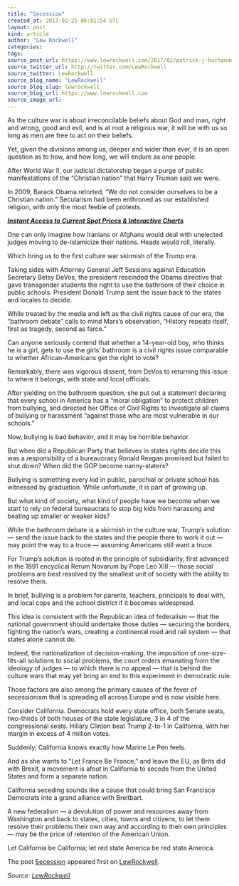 ```yaml
---
title: "Secession"
created_at: 2017-02-25 06:01:54 UTC
layout: post
kind: article
author: "Lew Rockwell"
categories: 
tags: 
source_post_url: https://www.lewrockwell.com/2017/02/patrick-j-buchanan/secession-4/
source_twitter_url: http://twitter.com/LewRockwell
source_twitter: LewRockwell
source_blog_name: "LewRockwell"
source_blog_slug: lewrockwell
source_blog_url: https://www.lewrockwell.com
source_image_url: 
---
```

<p>As the culture war is about irreconcilable beliefs about God and man, right and wrong, good and evil, and is at root a religious war, it will be with us so long as men are free to act on their beliefs.</p>
<p>Yet, given the divisions among us, deeper and wider than ever, it is an open question as to how, and how long, we will endure as one people.</p>
<p>After World War II, our judicial dictatorship began a purge of public manifestations of the &#8220;Christian nation&#8221; that Harry Truman said we were.</p>
<p>In 2009, Barack Obama retorted, &#8220;We do not consider ourselves to be a Christian nation.&#8221; Secularism had been enthroned as our established religion, with only the most feeble of protests.</p>
<p><em><strong><a href="http://www.cmi-gold-silver.com/gold-silver-daily-spot-prices/?utm_source=LRC&amp;utm_medium=textad&amp;utm_campaign=spotprices">Instant Access to Current Spot Prices &amp; Interactive Charts</a></strong></em></p>
<p>One can only imagine how Iranians or Afghans would deal with unelected judges moving to de-Islamicize their nations. Heads would roll, literally.</p>
<p>Which bring us to the first culture war skirmish of the Trump era.</p>
<p>Taking sides with Attorney General Jeff Sessions against Education Secretary Betsy DeVos, the president rescinded the Obama directive that gave transgender students the right to use the bathroom of their choice in public schools. President Donald Trump sent the issue back to the states and locales to decide.</p>
<p>While treated by the media and left as the civil rights cause of our era, the &#8220;bathroom debate&#8221; calls to mind Marx&#8217;s observation, &#8220;History repeats itself, first as tragedy, second as farce.&#8221;</p>
<p>Can anyone seriously contend that whether a 14-year-old boy, who thinks he is a girl, gets to use the girls&#8217; bathroom is a civil rights issue comparable to whether African-Americans get the right to vote?</p>
<p>Remarkably, there was vigorous dissent, from DeVos to returning this issue to where it belongs, with state and local officials.</p>
<p>After yielding on the bathroom question, she put out a statement declaring that every school in America has a &#8220;moral obligation&#8221; to protect children from bullying, and directed her Office of Civil Rights to investigate all claims of bullying or harassment &#8220;against those who are most vulnerable in our schools.&#8221;</p>
<p>Now, bullying is bad behavior, and it may be horrible behavior.</p>
<p><span class="column--highlighted-text">But when did a Republican Party that believes in states rights decide this was a responsibility of a bureaucracy Ronald Reagan promised but failed to shut down?</span> When did the GOP become nanny-staters?</p>
<p>Bullying is something every kid in public, parochial or private school has witnessed by graduation. While unfortunate, it is part of growing up.</p>
<p>But what kind of society, what kind of people have we become when we start to rely on federal bureaucrats to stop big kids from harassing and beating up smaller or weaker kids?</p>
<p>While the bathroom debate is a skirmish in the culture war, Trump&#8217;s solution — send the issue back to the states and the people there to work it out — may point the way to a truce — assuming Americans still want a truce.</p>
<p>For Trump&#8217;s solution is rooted in the principle of subsidiarity, first advanced in the 1891 encyclical Rerum Novarum by Pope Leo XIII — those social problems are best resolved by the smallest unit of society with the ability to resolve them.</p>
<p>In brief, bullying is a problem for parents, teachers, principals to deal with, and local cops and the school district if it becomes widespread.</p>
<p>This idea is consistent with the Republican idea of federalism — that the national government should undertake those duties — securing the borders, fighting the nation&#8217;s wars, creating a continental road and rail system — that states alone cannot do.</p>
<p>Indeed, the nationalization of decision-making, the imposition of one-size-fits-all solutions to social problems, the court orders emanating from the ideology of judges — to which there is no appeal — that is behind the culture wars that may yet bring an end to this experiment in democratic rule.</p>
<p>Those factors are also among the primary causes of the fever of secessionism that is spreading all across Europe and is now visible here.</p>
<p>Consider California. Democrats hold every state office, both Senate seats, two-thirds of both houses of the state legislature, 3 in 4 of the congressional seats. Hillary Clinton beat Trump 2-to-1 in California, with her margin in excess of 4 million votes.</p>
<p><img class=" alignleft" src="http://www.lewrockwell.com/wp-content/uploads/articles/pat-buchanan/2012/07/8d3be0be9f4cbc647674dba8ddac374f.jpg" alt="" />Suddenly, California knows exactly how Marine Le Pen feels.</p>
<p>And as she wants to &#8220;Let France Be France,&#8221; and leave the EU, as Brits did with Brexit, a movement is afoot in California to secede from the United States and form a separate nation.</p>
<p>California seceding sounds like a cause that could bring San Francisco Democrats into a grand alliance with Breitbart.</p>
<p>A new federalism — a devolution of power and resources away from Washington and back to states, cities, towns and citizens, to let them resolve their problems their own way and according to their own principles — may be the price of retention of the American Union.</p>
<p>Let California be California; let red state America be red state America.</p>
<p>The post <a rel="nofollow" href="https://www.lewrockwell.com/2017/02/patrick-j-buchanan/secession-4/">Secession</a> appeared first on <a rel="nofollow" href="https://www.lewrockwell.com">LewRockwell</a>.</p><div class="">
    <i>Source: <a href="https://www.lewrockwell.com">LewRockwell</a></i>
</div>
